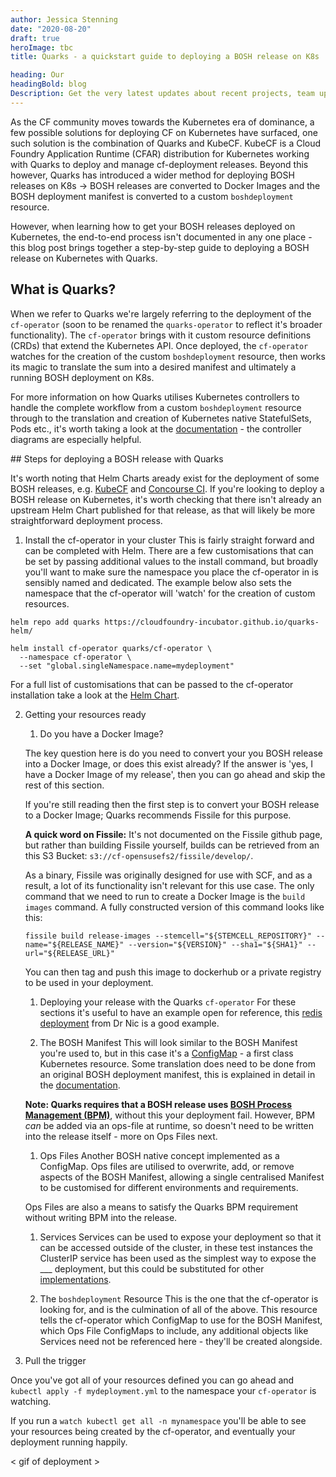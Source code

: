 ```yaml
---
author: Jessica Stenning
date: "2020-08-20"
draft: true
heroImage: tbc
title: Quarks - a quickstart guide to deploying a BOSH release on K8s

heading: Our
headingBold: blog
Description: Get the very latest updates about recent projects, team updates, thoughts and industry news from our team of EngineerBetter experts.
---
```


As the CF community moves towards the Kubernetes era of dominance, a few possible solutions for deploying CF on Kubernetes have surfaced, one such solution is the combination of Quarks and KubeCF. KubeCF is a Cloud Foundry Application Runtime (CFAR) distribution for Kubernetes working with Quarks to deploy and manage cf-deployment releases. Beyond this however, Quarks has introduced a wider method for deploying BOSH releases on K8s -> BOSH releases are converted to Docker Images and the BOSH deployment manifest is converted to a custom `boshdeployment` resource.

However, when learning how to get your BOSH releases deployed on Kubernetes, the end-to-end process isn't documented in any one place - this blog post brings together a step-by-step guide to deploying a BOSH release on Kubernetes with Quarks.

## What is Quarks?
When we refer to Quarks we're largely referring to the deployment of the `cf-operator` (soon to be renamed the `quarks-operator` to reflect it's broader functionality). The `cf-operator` brings with it custom resource definitions (CRDs) that extend the Kubernetes API. Once deployed, the `cf-operator` watches for the creation of the custom `boshdeployment` resource, then works its magic to translate the sum into a desired manifest and ultimately a running BOSH deployment on K8s.

For more information on how Quarks utilises Kubernetes controllers to handle the complete workflow from a custom `boshdeployment` resource through to the translation and creation of Kubernetes native StatefulSets, Pods etc., it's worth taking a look at the [documentation]() - the controller diagrams are especially helpful.

## Steps for deploying a BOSH release with Quarks

It's worth noting that Helm Charts aready exist for the deployment of some BOSH releases, e.g. [KubeCF]() and [Concourse CI](https://github.com/concourse/concourse-chart). If you're looking to deploy a BOSH release on Kubernetes, it's worth checking that there isn't already an upstream Helm Chart published for that release, as that will likely be more straightforward deployment process.

1. Install the cf-operator in your cluster
This is fairly straight forward and can be completed with Helm. There are a few customisations that can be set by passing additional values to the install command, but broadly you'll want to make sure the namespace you place the cf-operator in is sensibly named and dedicated. The example below also sets the namespace that the cf-operator will 'watch' for the creation of custom resources.

```
helm repo add quarks https://cloudfoundry-incubator.github.io/quarks-helm/

helm install cf-operator quarks/cf-operator \
  --namespace cf-operator \
  --set "global.singleNamespace.name=mydeployment"
```

For a full list of customisations that can be passed to the cf-operator installation take a look at the [Helm Chart](https://hub.helm.sh/charts/quarks/cf-operator).

2. Getting your resources ready

   1. Do you have a Docker Image?

   The key question here is do you need to convert your you BOSH release into a Docker Image, or does this exist already? If the answer is 'yes, I have a Docker Image of my release', then you can go ahead and skip the rest of this section.

   If you're still reading then the first step is to convert your BOSH release to a Docker Image; Quarks recommends Fissile for this purpose.

   **A quick word on Fissile:**
   It's not documented on the Fissile github page, but rather than building Fissile yourself, builds can be retrieved from an this S3 Bucket: `s3://cf-opensusefs2/fissile/develop/`.

   As a binary, Fissile was originally designed for use with SCF, and as a result, a lot of its functionality isn't relevant for this use case. The only command that we need to run to create a Docker Image is the `build images` command. A fully constructed version of this command looks like this:

   `fissile build release-images --stemcell="${STEMCELL_REPOSITORY}" --name="${RELEASE_NAME}" --version="${VERSION}" --sha1="${SHA1}" --url="${RELEASE_URL}"`

   You can then tag and push this image to dockerhub or a private registry to be used in your deployment.

   1. Deploying your release with the Quarks `cf-operator`
   For these sections it's useful to have an example open for reference, this [redis deployment](https://github.com/cloudfoundry-community/redis-boshrelease/blob/master/quarks/deployment.yaml) from Dr Nic is a good example.

   1. The BOSH Manifest
   This will look similar to the BOSH Manifest you're used to, but in this case it's a [ConfigMap]() - a first class Kubernetes resource. Some translation does need to be done from an original BOSH deployment manifest, this is explained in detail in the [documentation](https://quarks.suse.dev/docs/core-tasks/from_bosh_to_kube/#example-deployment-manifest-conversion-details).

   **Note: Quarks requires that a BOSH release uses [BOSH Process Management (BPM)](https://bosh.io/docs/bpm/bpm/)**, without this your deployment fail. However, BPM _can_ be added via an ops-file at runtime, so doesn't need to be written into the release itself - more on Ops Files next.

   1. Ops Files
   Another BOSH native concept implemented as a ConfigMap. Ops files are utilised to overwrite, add, or remove aspects of the BOSH Manifest, allowing a single centralised Manifest to be customised for different environments and requirements.

   Ops Files are also a means to satisfy the Quarks BPM requirement without writing BPM into the release.

   1. Services
   Services can be used to expose your deployment so that it can be accessed outside of the cluster, in these test instances the ClusterIP service has been used as the simplest way to expose the ___ deployment, but this could be substituted for other [implementations]().

   1. The `boshdeployment` Resource
   This is the one that the cf-operator is looking for, and is the culmination of all of the above. This resource tells the cf-operator which ConfigMap to use for the BOSH Manifest, which Ops File ConfigMaps to include, any additional objects like Services need not be referenced here - they'll be created alongside.

3. Pull the trigger

Once you've got all of your resources defined you can go ahead and `kubectl apply -f mydeployment.yml` to the namespace your `cf-operator` is watching.

If you run a `watch kubectl get all -n mynamespace` you'll be able to see your resources being created by the cf-operator, and eventually your deployment running happily.

< gif of deployment >
